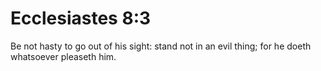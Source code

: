 # Ecclesiastes 8:3

Be not hasty to go out of his sight: stand not in an evil thing; for he doeth whatsoever pleaseth him.
